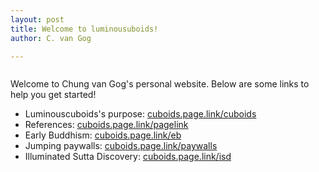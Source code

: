 ```yaml
---
layout: post
title: Welcome to luminousuboids!
author: C. van Gog

---
```


<span class="image left"><img src="{{ 'assets/images/deepgalaxy.jpg' | relative_url }}" alt="" /></span>

<p>Welcome to Chung van Gog's personal website. Below are some links to help you get started!</p>
<ul>
  <li>Luminouscuboids's purpose: <a href="https://cuboids.page.link/cuboids">cuboids.page.link/cuboids</a> </li>
  <li>References: <a href="https://cuboids.page.link/pagelink">cuboids.page.link/pagelink</a> </li>
  <li>Early Buddhism: <a href="https://cuboids.page.link/eb">cuboids.page.link/eb</a> </li>
  <li>Jumping paywalls: <a href="https://cuboids.page.link/paywalls">cuboids.page.link/paywalls</a></li> 
  <li>Illuminated Sutta Discovery: <a href="https://cuboids.page.link/isd">cuboids.page.link/isd</a>
  </li> </ul>
<!--stackedit_data:
eyJoaXN0b3J5IjpbMTMzNTk1NDgxOF19
-->